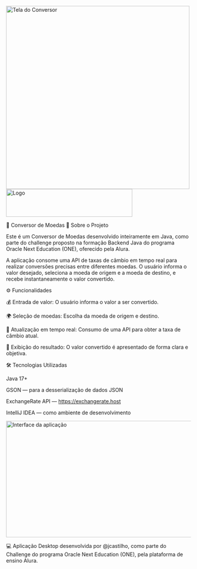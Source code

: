 <img width="500" height="500" alt="Tela do Conversor" src="https://github.com/user-attachments/assets/8a97fb85-ae1d-47fb-959b-f98a3d076621" /> <img width="344" height="76" alt="Logo" src="https://github.com/user-attachments/assets/5cd5b75b-2309-4fa3-baa1-8936590707da" />

💱 Conversor de Moedas
📌 Sobre o Projeto

Este é um Conversor de Moedas desenvolvido inteiramente em Java, como parte do challenge proposto na formação Backend Java do programa Oracle Next Education (ONE), oferecido pela Alura.

A aplicação consome uma API de taxas de câmbio em tempo real para realizar conversões precisas entre diferentes moedas. O usuário informa o valor desejado, seleciona a moeda de origem e a moeda de destino, e recebe instantaneamente o valor convertido.

⚙️ Funcionalidades

💰 Entrada de valor: O usuário informa o valor a ser convertido.

🌍 Seleção de moedas: Escolha da moeda de origem e destino.

🔄 Atualização em tempo real: Consumo de uma API para obter a taxa de câmbio atual.

🧾 Exibição do resultado: O valor convertido é apresentado de forma clara e objetiva.

🛠 Tecnologias Utilizadas

Java 17+

GSON — para a desserialização de dados JSON

ExchangeRate API — https://exchangerate.host

IntelliJ IDEA — como ambiente de desenvolvimento

<img width="1328" height="318" alt="Interface da aplicação" src="https://github.com/user-attachments/assets/dee1abc1-10a1-47b5-8a06-7cee3ebad420" />

💻 Aplicação Desktop desenvolvida por @jcastilho, como parte do Challenge do programa Oracle Next Education (ONE), pela plataforma de ensino Alura.
